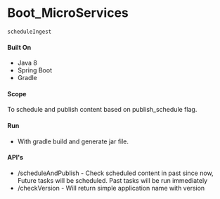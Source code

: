 # Boot_MicroServices
`scheduleIngest`
#### Built On
 - Java 8
 - Spring Boot
 - Gradle
 #### Scope
  To schedule and publish content based on publish_schedule flag.
 #### Run
  - With gradle build and generate jar file.
#### API's
  - /scheduleAndPublish - Check scheduled content in past since now, Future tasks will be scheduled. Past tasks will be run immediately
  - /checkVersion - Will return simple application name with version

